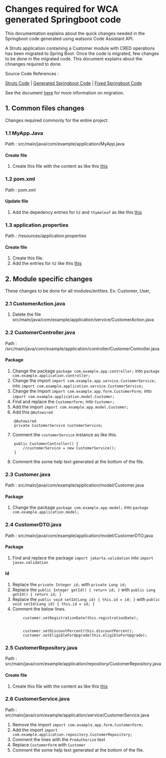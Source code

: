 # Changes required for WCA generated Springboot code

This documentation explains about the quick changes needed in the Springboot code generated using watsonx Code Assistant API.

A Struts application containing a Customer module with CRED operations has been migrated to Spring Boot. Once the code is migrated, few changes to be done in the migrated code. This document explains about the chnanges required to done.

Source Code References :   

<a href="./struts">Struts Code</a>  |  <a href="./springboot-org">Generated Springboot Code</a>    |   <a href="./springboot-fixed">Fixed Springboot Code</a>

See the document <a href="https://github.com/ibm-self-serve-assets/wca-struts-to-springboot-docs">here</a> for more information on migration.

## 1. Common files changes

Changes required commonly for the entire project.

### 1.1 MyApp.Java
    
Path : src/main/java/com/example/application/MyApp.java

#### Create file

1. Create this file with the content as like this <a href="./springboot-fixed/src/main/java/com/example/application/MyApp.java">this</a>

### 1.2 pom.xml
    
Path : pom.xml

#### Update file

1. Add the depedency entries for `h2` and `thymeleaf` as like this <a href="./springboot-fixed/pom.xml">this</a>

### 1.3 application.properties
    
Path : /resources/application.properties

#### Create file

1. Create this file.
2. Add the entries for `h2`  like this <a href="./springboot-fixed/src/main/resources/application.properties">this</a>


## 2. Module specific changes

These changes to be done for all modules/entities. Ex: Customer, User, 

### 2.1 CustomerAction.java

1. Delete the file src/main/java/com/example/application/service/CustomerAction.java

### 2.2 CustomerController.java

Path : /src/main/java/com/example/application/controller/CustomerController.java

#### Package

1. Change the package `package com.example.app.controller;` into `package com.example.application.controller;`
2. Change the import `import com.example.app.service.CustomerService;` into `import com.example.application.service.CustomerService;`
3. Change the import `import com.example.app.form.CustomerForm;` into `import com.example.application.model.Customer;`
4. Find and replace the `CustomerForm;` into `Customer;`
5. Add the import `import com.example.app.model.Customer;`
6. Add this `@Autowired`
```
    @Autowired
    private CustomerService customerService;
```
7. Comment the `customerService` instance as like this.
```
    public CustomerController() {
        //customerService = new CustomerService();
    }
```
8. Comment the some help text generated at the bottom of the file.

### 2.3 Customer.java

Path : src/main/java/com/example/application/model/Customer.java

#### Package

1. Change the package `package com.example.app.model;` into `package com.example.application.model;`


### 2.4 CustomerDTO.java

Path : src/main/java/com/example/application/model/CustomerDTO.java

#### Package

1. Find and replace the package `import jakarta.validation` into `import javax.validation`

#### Id

1. Replace the `private Integer id;` with `private Long id;`
2. Replace the `public Integer getId() { return id; }` with `public Long getId() { return id; }`
3. Replace the `public void setId(Long id) { this.id = id; }` with `public void setId(Long id) { this.id = id; }`
4. Comment the below lines.
```
        customer.setRegistrationDate(this.registrationDate);


        customer.setDiscountPercent(this.discountPercent);
        customer.setEligibleForUpgrade(this.eligibleForUpgrade);
```

### 2.5 CustomerRepository.java

Path : src/main/java/com/example/application/repository/CustomerRepository.java

#### Create file

1. Create this file with the content as like this <a href="./springboot-fixed/src/main/java/com/example/application/repository/CustomerRepository.java">this</a>

### 2.6 CustomerService.java

Path : src/main/java/com/example/application/service/CustomerService.java

1. Remove the import `import com.example.app.form.CustomerForm;`
2. Add the import `import com.example.application.repository.CustomerRepository;`
3. Comment the lines with the `PreAuthorize` text
4. Replace `CustomerForm` with `Customer`
5. Comment the some help text generated at the bottom of the file.
